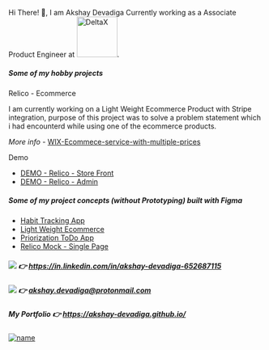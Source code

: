 Hi There! 👋, I am Akshay Devadiga Currently working as a Associate Product Engineer at <img src="https://www.deltax.com/wp-content/uploads/2018/04/Delta-horizontal-revision-topbar.png" alt="DeltaX" width="80"/>.

##### Some of my hobby projects

  Relico - Ecommerce 
  
  I am currently working on a Light Weight Ecommerce Product with Stripe integration, purpose of this project was to solve a problem statement which i had encounterd while using one of the ecommerce products.
  
  <i>More info</i> - [WIX-Ecommece-service-with-multiple-prices](https://support.wix.com/en/article/wix-bookings-request-offering-a-service-with-multiple-prices)  
 
 Demo 
 - [DEMO - Relico - Store Front](https://akshay-devadiga.github.io/relico-store-front)   
 - [DEMO - Relico - Admin](https://akshay-devadiga.github.io/relicoadmin) 
       
##### Some of my project concepts (without Prototyping) built with Figma
- [Habit Tracking App](https://www.figma.com/file/0yHYDsJwESkRnWdRag4q8D/Habit-Tracking-APP-Mock)
- [Light Weight Ecommerce](https://www.figma.com/file/cRzeC8yD1g6n1xZo8dcxGS/Light-Weight-Ecommerce--Concept)
- [Priorization ToDo App](https://www.figma.com/file/adUWHgTpYZ5MHsZRAeJjqN/Todo-App-Mock)
- [Relico Mock - Single Page](https://www.figma.com/file/clr3yYv3Fhu8pJuQqdHrAP/Ecommerce-Mocks)   
      

##### <img src="https://img.shields.io/badge/LinkedIn-0077B5?style=for-the-badge&logo=linkedin&logoColor=white" /> :point_right: https://in.linkedin.com/in/akshay-devadiga-652687115

##### <img src="https://img.shields.io/badge/ProtonMail-8B89CC?style=for-the-badge&logo=protonmail&logoColor=white" /> :point_right: akshay.devadiga@protonmail.com

##### My Portfolio :point_right:  https://akshay-devadiga.github.io/

[![name](https://img.shields.io/badge/LinkedIn-0077B5?style=for-the-badge&logo=linkedin&logoColor=white)](https://in.linkedin.com/in/akshay-devadiga-652687115)
